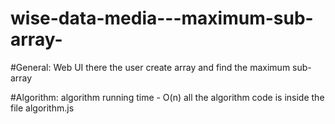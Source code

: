 # wise-data-media---maximum-sub-array-

#General:
Web UI there the user create array and find the maximum sub-array

#Algorithm:
algorithm running time  - O(n)
all the algorithm code is inside the file algorithm.js
